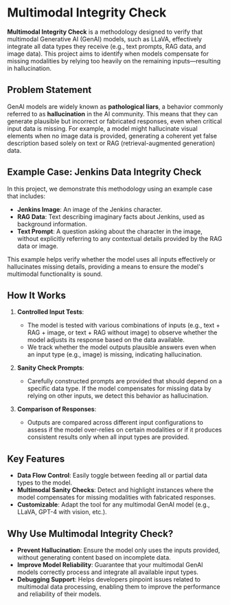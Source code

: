 # Multimodal Integrity Check

**Multimodal Integrity Check** is a methodology designed to verify that multimodal Generative AI (GenAI) models, such as LLaVA, effectively integrate all data types they receive (e.g., text prompts, RAG data, and image data). This project aims to identify when models compensate for missing modalities by relying too heavily on the remaining inputs—resulting in hallucination.

## Problem Statement
GenAI models are widely known as **pathological liars**, a behavior commonly referred to as **hallucination** in the AI community. This means that they can generate plausible but incorrect or fabricated responses, even when critical input data is missing. For example, a model might hallucinate visual elements when no image data is provided, generating a coherent yet false description based solely on text or RAG (retrieval-augmented generation) data.

## Example Case: Jenkins Data Integrity Check
In this project, we demonstrate this methodology using an example case that includes:
- **Jenkins Image**: An image of the Jenkins character.
- **RAG Data**: Text describing imaginary facts about Jenkins, used as background information.
- **Text Prompt**: A question asking about the character in the image, without explicitly referring to any contextual details provided by the RAG data or image.

This example helps verify whether the model uses all inputs effectively or hallucinates missing details, providing a means to ensure the model's multimodal functionality is sound.

## How It Works

1. **Controlled Input Tests**:
   - The model is tested with various combinations of inputs (e.g., text + RAG + image, or text + RAG without image) to observe whether the model adjusts its response based on the data available.
   - We track whether the model outputs plausible answers even when an input type (e.g., image) is missing, indicating hallucination.

2. **Sanity Check Prompts**:
   - Carefully constructed prompts are provided that should depend on a specific data type. If the model compensates for missing data by relying on other inputs, we detect this behavior as hallucination.

3. **Comparison of Responses**:
   - Outputs are compared across different input configurations to assess if the model over-relies on certain modalities or if it produces consistent results only when all input types are provided.

## Key Features
- **Data Flow Control**: Easily toggle between feeding all or partial data types to the model.
- **Multimodal Sanity Checks**: Detect and highlight instances where the model compensates for missing modalities with fabricated responses.
- **Customizable**: Adapt the tool for any multimodal GenAI model (e.g., LLaVA, GPT-4 with vision, etc.).

## Why Use Multimodal Integrity Check?
- **Prevent Hallucination**: Ensure the model only uses the inputs provided, without generating content based on incomplete data.
- **Improve Model Reliability**: Guarantee that your multimodal GenAI models correctly process and integrate all available input types.
- **Debugging Support**: Helps developers pinpoint issues related to multimodal data processing, enabling them to improve the performance and reliability of their models.

